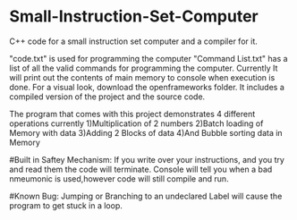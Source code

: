 # Small-Instruction-Set-Computer

C++ code for a small instruction set computer and a compiler for it.

"code.txt" is used for programming the computer
"Command List.txt" has a list of all the valid commands for programming the computer.
Currently It will print out the contents of main memory to console when execution is done.
For a visual look, download the openframeworks folder. It includes a compiled version of the project and the source code.

The program that comes with this project demonstrates 4 different operations currently
1)Multiplication of 2 numbers
2)Batch loading of Memory with data
3)Adding 2 Blocks of data
4)And Bubble sorting data in Memory

#Built in Saftey Mechanism: 
If you write over your instructions, and you try and read them the code will terminate. 
Console will tell you when a bad nmeumonic is used,however code will still compile and run.

#Known Bug:
Jumping or Branching to an undeclared Label will cause the program to get stuck in a loop.
